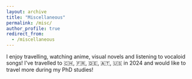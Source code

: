 ```yaml
---
layout: archive
title: "Miscellaneous"
permalink: /misc/
author_profile: true
redirect_from:
  - /miscellaneous
---
```


I enjoy travelling, watching anime, visual novels and listening to vocaloid songs! 
I've travelled to 🇨🇭, 🇫🇷, 🇩🇪, 🇦🇹, 🇺🇸 in 2024 and would like to travel more during my PhD studies!